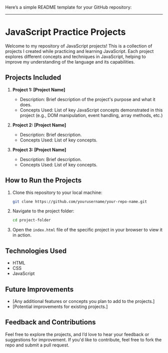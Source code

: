 Here’s a simple README template for your GitHub repository:

---

# JavaScript Practice Projects

Welcome to my repository of JavaScript projects! This is a collection of projects I created while practicing and learning JavaScript. Each project explores different concepts and techniques in JavaScript, helping to improve my understanding of the language and its capabilities.

## Projects Included

1. **Project 1: [Project Name]**  
   - Description: Brief description of the project's purpose and what it does.
   - Concepts Used: List of key JavaScript concepts demonstrated in this project (e.g., DOM manipulation, event handling, array methods, etc.)

2. **Project 2: [Project Name]**  
   - Description: Brief description.
   - Concepts Used: List of key concepts.

3. **Project 3: [Project Name]**  
   - Description: Brief description.
   - Concepts Used: List of key concepts.



## How to Run the Projects

1. Clone this repository to your local machine:
   ```bash
   git clone https://github.com/yourusername/your-repo-name.git
   ```

2. Navigate to the project folder:
   ```bash
   cd project-folder
   ```

3. Open the `index.html` file of the specific project in your browser to view it in action.

## Technologies Used

- HTML
- CSS
- JavaScript

## Future Improvements

- [Any additional features or concepts you plan to add to the projects.]
- [Potential improvements for existing projects.]

## Feedback and Contributions

Feel free to explore the projects, and I’d love to hear your feedback or suggestions for improvement. If you'd like to contribute, feel free to fork the repo and submit a pull request.

